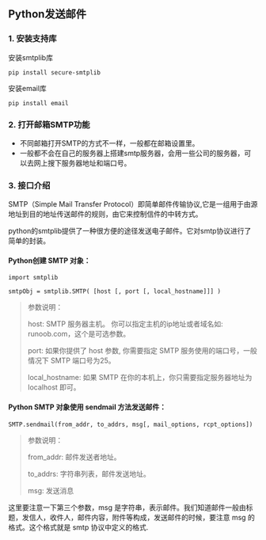 ## Python发送邮件

### 1. 安装支持库

安装smtplib库

```
pip install secure-smtplib
```

安装email库

```
pip install email
```

### 2. 打开邮箱SMTP功能

* 不同邮箱打开SMTP的方式不一样，一般都在邮箱设置里。
* 一般都不会在自己的服务器上搭建smtp服务器，会用一些公司的服务器，可以去网上搜下服务器地址和端口号。

### 3. 接口介绍

SMTP（Simple Mail Transfer Protocol）即简单邮件传输协议,它是一组用于由源地址到目的地址传送邮件的规则，由它来控制信件的中转方式。

python的smtplib提供了一种很方便的途径发送电子邮件。它对smtp协议进行了简单的封装。

#### Python创建 SMTP 对象：

```
import smtplib

smtpObj = smtplib.SMTP( [host [, port [, local_hostname]]] )
```

> 参数说明：
> 
> host: SMTP 服务器主机。 你可以指定主机的ip地址或者域名如: runoob.com，这个是可选参数。
> 
> port: 如果你提供了 host 参数, 你需要指定 SMTP 服务使用的端口号，一般情况下 SMTP 端口号为25。
> 
> local_hostname: 如果 SMTP 在你的本机上，你只需要指定服务器地址为 localhost 即可。

#### Python SMTP 对象使用 sendmail 方法发送邮件：

```
SMTP.sendmail(from_addr, to_addrs, msg[, mail_options, rcpt_options])
```

> 参数说明：
> 
> from_addr: 邮件发送者地址。
> 
> to_addrs: 字符串列表，邮件发送地址。
> 
> msg: 发送消息
> 

这里要注意一下第三个参数，msg 是字符串，表示邮件。我们知道邮件一般由标题，发信人，收件人，邮件内容，附件等构成，发送邮件的时候，要注意 msg 的格式。这个格式就是 smtp 协议中定义的格式.

